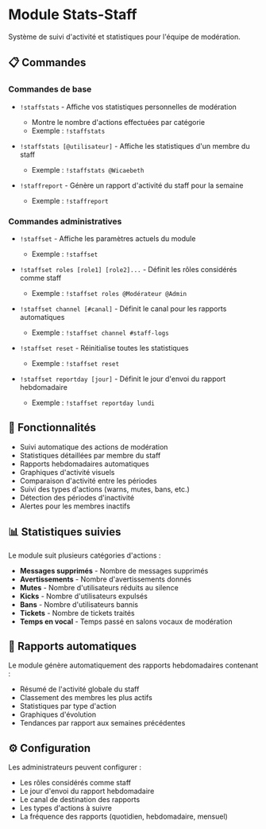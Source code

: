 # Module Stats-Staff

Système de suivi d'activité et statistiques pour l'équipe de modération.

## 📋 Commandes

### Commandes de base
- `!staffstats` - Affiche vos statistiques personnelles de modération
  - Montre le nombre d'actions effectuées par catégorie
  - Exemple : `!staffstats`

- `!staffstats [@utilisateur]` - Affiche les statistiques d'un membre du staff
  - Exemple : `!staffstats @Wicaebeth`

- `!staffreport` - Génère un rapport d'activité du staff pour la semaine
  - Exemple : `!staffreport`

### Commandes administratives
- `!staffset` - Affiche les paramètres actuels du module
  - Exemple : `!staffset`

- `!staffset roles [role1] [role2]...` - Définit les rôles considérés comme staff
  - Exemple : `!staffset roles @Modérateur @Admin`

- `!staffset channel [#canal]` - Définit le canal pour les rapports automatiques
  - Exemple : `!staffset channel #staff-logs`

- `!staffset reset` - Réinitialise toutes les statistiques
  - Exemple : `!staffset reset`

- `!staffset reportday [jour]` - Définit le jour d'envoi du rapport hebdomadaire
  - Exemple : `!staffset reportday lundi`

## 🔧 Fonctionnalités

- Suivi automatique des actions de modération
- Statistiques détaillées par membre du staff
- Rapports hebdomadaires automatiques
- Graphiques d'activité visuels
- Comparaison d'activité entre les périodes
- Suivi des types d'actions (warns, mutes, bans, etc.)
- Détection des périodes d'inactivité
- Alertes pour les membres inactifs

## 📊 Statistiques suivies

Le module suit plusieurs catégories d'actions :
- **Messages supprimés** - Nombre de messages supprimés
- **Avertissements** - Nombre d'avertissements donnés
- **Mutes** - Nombre d'utilisateurs réduits au silence
- **Kicks** - Nombre d'utilisateurs expulsés
- **Bans** - Nombre d'utilisateurs bannis
- **Tickets** - Nombre de tickets traités
- **Temps en vocal** - Temps passé en salons vocaux de modération

## 🔄 Rapports automatiques

Le module génère automatiquement des rapports hebdomadaires contenant :
- Résumé de l'activité globale du staff
- Classement des membres les plus actifs
- Statistiques par type d'action
- Graphiques d'évolution
- Tendances par rapport aux semaines précédentes

## ⚙️ Configuration

Les administrateurs peuvent configurer :
- Les rôles considérés comme staff
- Le jour d'envoi du rapport hebdomadaire
- Le canal de destination des rapports
- Les types d'actions à suivre
- La fréquence des rapports (quotidien, hebdomadaire, mensuel) 